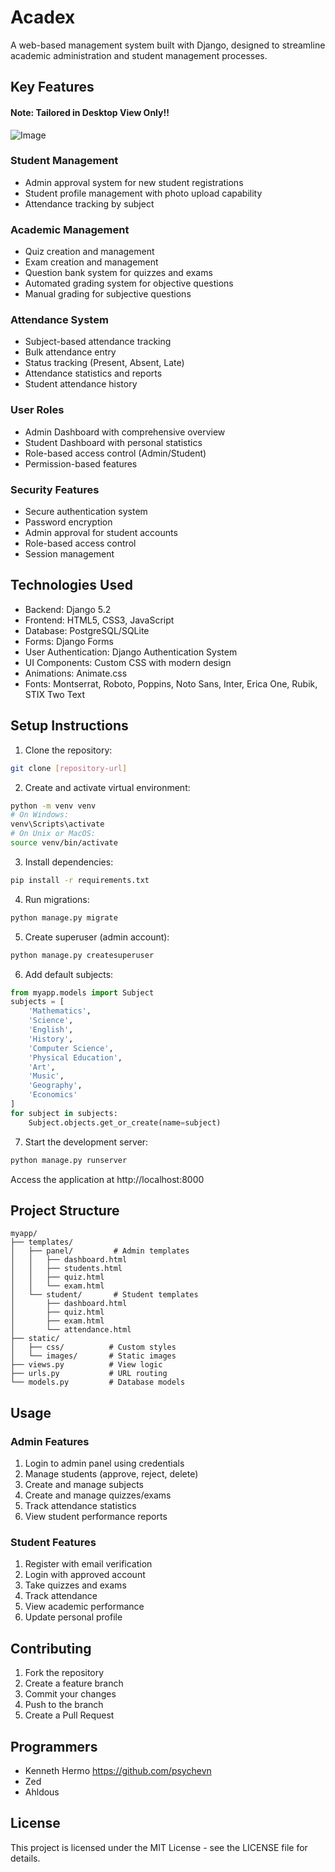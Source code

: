 # Acadex

A web-based management system built with Django, designed to streamline academic administration and student management processes.

## Key Features
#### Note: Tailored in Desktop View Only!!

![Image](https://github.com/user-attachments/assets/dc439860-2be0-4530-96f4-685feffff045)
### Student Management
- Admin approval system for new student registrations
- Student profile management with photo upload capability
- Attendance tracking by subject

### Academic Management
- Quiz creation and management
- Exam creation and management
- Question bank system for quizzes and exams
- Automated grading system for objective questions
- Manual grading for subjective questions

### Attendance System
- Subject-based attendance tracking
- Bulk attendance entry
- Status tracking (Present, Absent, Late)
- Attendance statistics and reports
- Student attendance history

### User Roles
- Admin Dashboard with comprehensive overview
- Student Dashboard with personal statistics
- Role-based access control (Admin/Student)
- Permission-based features

### Security Features
- Secure authentication system
- Password encryption
- Admin approval for student accounts
- Role-based access control
- Session management

## Technologies Used

- Backend: Django 5.2
- Frontend: HTML5, CSS3, JavaScript
- Database: PostgreSQL/SQLite
- Forms: Django Forms
- User Authentication: Django Authentication System
- UI Components: Custom CSS with modern design
- Animations: Animate.css
- Fonts: Montserrat, Roboto, Poppins, Noto Sans, Inter, Erica One, Rubik, STIX Two Text

## Setup Instructions

1. Clone the repository:
```bash
git clone [repository-url]
```

2. Create and activate virtual environment:
```bash
python -m venv venv
# On Windows:
venv\Scripts\activate
# On Unix or MacOS:
source venv/bin/activate
```

3. Install dependencies:
```bash
pip install -r requirements.txt
```

4. Run migrations:
```bash
python manage.py migrate
```

5. Create superuser (admin account):
```bash
python manage.py createsuperuser
```

6. Add default subjects:
```python
from myapp.models import Subject
subjects = [
    'Mathematics',
    'Science',
    'English',
    'History',
    'Computer Science',
    'Physical Education',
    'Art',
    'Music',
    'Geography',
    'Economics'
]
for subject in subjects:
    Subject.objects.get_or_create(name=subject)
```

7. Start the development server:
```bash
python manage.py runserver
```

Access the application at http://localhost:8000

## Project Structure

```
myapp/
├── templates/
│   ├── panel/         # Admin templates
│   │   ├── dashboard.html
│   │   ├── students.html
│   │   ├── quiz.html
│   │   └── exam.html
│   └── student/       # Student templates
│       ├── dashboard.html
│       ├── quiz.html
│       ├── exam.html
│       └── attendance.html
├── static/
│   ├── css/          # Custom styles
│   └── images/       # Static images
├── views.py          # View logic
├── urls.py           # URL routing
└── models.py         # Database models
```

## Usage

### Admin Features
1. Login to admin panel using credentials
2. Manage students (approve, reject, delete)
3. Create and manage subjects
4. Create and manage quizzes/exams
5. Track attendance statistics
6. View student performance reports

### Student Features
1. Register with email verification
2. Login with approved account
3. Take quizzes and exams
4. Track attendance
5. View academic performance
6. Update personal profile

## Contributing

1. Fork the repository
2. Create a feature branch
3. Commit your changes
4. Push to the branch
5. Create a Pull Request

## Programmers
- Kenneth Hermo
https://github.com/psychevn
- Zed
- Ahldous

## License

This project is licensed under the MIT License - see the LICENSE file for details.
